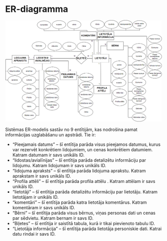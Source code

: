 # ER-diagramma

![DP41 Deniss Kozlovs ER-diagramma](https://github.com/rvt-prog-kval-24/DP41-DenissKozlovs-AviabiesuMeklesanasUnRezervesanasVietne/blob/main/documentation/er_diagram.png "DP41 Deniss Kozlovs ER-diagramma")

Sistēmas ER-modelis sastāv no 9 entītijām, kas nodrošina pamat informācijas uzglabāšanu un apstrādi. Tie ir: 
* “Pieejamais datums” – šī entītija parāda visus pieejamos datumus, kurus var rezervēt konkrētiem lidojumiem, un cenas konkrētiem datumiem. Katram datumam ir savs unikāls ID.
* “lidostas/avialīnijas” – šī entītija parāda detalizētu informāciju par lidojumu. Katram lidojumam ir savs unikāls ID. 
* “lidojuma apraksts” – šī entītija parāda lidojuma aprakstu. Katram aprakstam ir savs unikāls ID.
* “Profila attēli” – šī entītija parāda profila attēlu . Katram attēlam ir savs unikāls ID.
* “lietotāji” – šī entītija parāda detalizētu informāciju par lietotāju. Katram lietotājam ir unikāls ID.
* “komentāri” – šī entītija parāda katra lietotāja komentārus. Katram komentāram ir savs unikāls ID. 
* “Bērni” – šī entītija parāda visus bērnus, viņas personas dati un cenas par sēdvietu. Katram bernam ir savs ID.
* “Biļetes” – šī entītija ir saistītā tabula, kurā ir tikai pievienoto tabulu ID.
* “Lietotāja informācija” – šī entītija parāda lietotāja personiskie dati. Katrai datu rindai ir savs ID.
